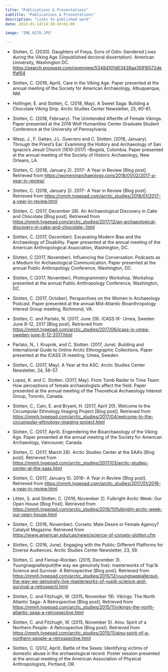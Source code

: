```yaml
---
title: "Publications & Presentations"
subtitle: "Publications & Presentations"
description: "Links to published work"
date: 2019-01-14T14:38:43+01:00

image: "IMG_0278.JPG"

---
```


* Slotten, C. (2020). Daughters of Freya, Sons of Odin: Gendered Lives during the Viking Age (Unpublished doctoral dissertation). American University, Washington DC. https://search.proquest.com/openview/5348d101d03438aa35916572deffaf64

* Slotten, C. (2019, April). Care in the Viking Age.  Paper presented at the annual meeting of the Society for American Archaeology, Albuquerque, NM.

* Hollinger, E. and Slotten, C. (2018, May). A Sweet Saga: Building a Chocolate Viking Ship. Arctic Studies Center Newsletter, 25, 60-61.

* Slotten, C. (2018, February). The Unintended Afterlife of Female Vikings.  Paper presented at the 2018 Wolf Humanities Center Graduate Student Conference at the University of Pennsylvania.

* Wesp, J., F. Gaitan, J.L. Guerrero and C. Slotten. (2018, January). Through the Priest’s Ear: Examining    the History and Archaeology of San Ignacio’s Jesuit Church (1610-2017) –Bogotá, Colombia. Paper presented at the annual meeting of the Society of Historic Archaeology, New Orleans, LA.

* Slotten, C. (2018, January 2). 2017- A Year in Review [Blog post]. Retrieved from https://womeninarchaeology.com/2018/01/02/2017-a-year-in-review/

* Slotten, C. (2018, January 2). 2017- A Year in Review [Blog post]. Retrieved from https://nmnh.typepad.com/arctic_studies/2018/01/2017-a-year-in-review.html

* Slotten, C. (2017, December 28). An Archaeological Discovery in Cake and Chocolate [Blog post]. Retrieved from https://nmnh.typepad.com/arctic_studies/2017/12/an-archaeological-discovery-in-cake-and-chocolate-.html

* Slotten, C. (2017, December). Excavating Modern Bias and the Archaeology of Disability. Paper presented at the annual meeting of the American Anthropological Association, Washington, DC.

* Slotten, C (2017, November).  Influencing the Conversation: Podcasts as a Medium for Archaeological Communication. Paper presented at the annual Public Anthropology Conference, Washington, DC.

* Slotten, C (2017, November).  Photogrammetry Workshop.  Workshop presented at the annual Public Anthropology Conference, Washington, DC.

* Slotten, C. (2017, October).   Perspectives on the Women in Archaeology Podcast. Paper presented at the annual Mid-Atlantic Bioanthropology Interest Group meeting, Richmond, VA.

* Slotten, C. and Parlato, N. (2017, June 29). ICASS IX- Umea, Sweden June 8-12, 2017 [Blog post].  Retrieved from https://nmnh.typepad.com/arctic_studies/2017/06/icass-ix-umea-sweden-june-8-12-2017.html

* Parlato, N., I. Krupnik, and C. Slotten. (2017, June). Building and International Guide to Online Arctic Ethnographic Collections. Paper presented at the ICASS IX meeting, Umea, Sweden.

* Slotten, C. (2017, May).  A Year at the ASC.  Arctic Studies Center Newsletter, 24, 56-57.

* Lopez, K. and C. Slotten. (2017, May).  From Tomb Raider to Time Team: How perceptions of female archaeologists affect the field. Paper presented at the annual meeting of the Theoretical Archaeology Interest Group, Toronto, Canada.

* Slotten, C., Cain, E. and Bryant, H. (2017, April 20). Welcome to the Circumpolar Ethnology Imaging Project [Blog post].  Retrieved from https://nmnh.typepad.com/arctic_studies/2017/04/welcome-to-the-circumpolar-ethnology-imaging-project.html

* Slotten, C. (2017, April). Engendering the Bioarchaeology of the Viking Age. Paper presented at the annual meeting of the Society for American Archaeology, Vancouver, Canada.

* Slotten, C. (2017, March 28). Arctic Studies Center at the SAA’s [Blog post]. Retrieved from https://nmnh.typepad.com/arctic_studies/2017/03/arctic-studies-center-at-the-saas.html

* Slotten, C. (2017, January 5). 2016- A Year in Review [Blog post]. Retrieved from https://nmnh.typepad.com/arctic_studies/2017/01/2016-a-year-in-review.html

* Litten, S. and Slotten, C. (2016, November 2).  Fulbright Arctic Week: Our Open House [Blog Post].  Retrieved from https://nmnh.typepad.com/arctic_studies/2016/11/fulbright-arctic-week-our-open-house.html

* Slotten, C. (2016, November). Corsets: Male Desire or Female Agency? Catalyst Magazine. Retrieved from https://www.american.edu/cas/news/science-of-corsets-slotten.cfm

* Slotten, C. (2016, June). Engaging with the Public: Different Platforms for Diverse Audiences.  Arctic Studies Center Newsletter, 23, 59.

* Slotten, C. and Fienup-Riordan. (2015, December 3).  Yuungnaqpiallerput(the way we genuinely live): masterworks of Yup’ik Science and Survival- A Retrospective [Blog post].  Retrieved from https://nmnh.typepad.com/arctic_studies/2015/12/yuungnaqpiallerput-the-way-we-genuinely-live-masterworks-of-yupik-science-and-survival-a-retrospecti.html

* Slotten, C. and Fitzhugh, W. (2015, November 19). Vikings: The North Atlantic Saga- A Retrospective [Blog post]. Retrieved from https://nmnh.typepad.com/arctic_studies/2015/11/vikings-the-north-atlantic-saga-a-retrospective.html

* Slotten, C. and Fitzhugh, W. (2015, November 5).  Ainu: Spirit of a Northern People- A Retrospective [Blog post].  Retrieved from https://nmnh.typepad.com/arctic_studies/2015/11/ainu-spirit-of-a-northern-people-a-retrospective.html

* Slotten, C. (2012, April).  Battle of the Sexes: Identifying victims of domestic abuse in the archaeological record. Poster session presented at the annual meeting of the American Association of Physical Anthropologists, Portland, OR.
